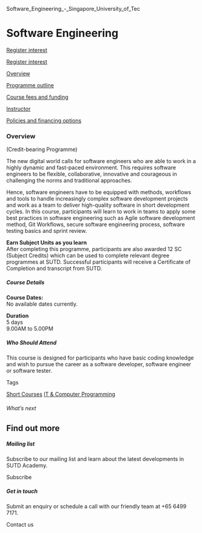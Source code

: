 Software_Engineering_-_Singapore_University_of_Tec



Software Engineering
====================

[Register interest](/admissions/academy/short-courses/short-courses-register-your-interest/?coursename=software-engineering)

[Register interest](/admissions/academy/short-courses/short-courses-register-your-interest/?coursename=software-engineering)

[Overview](/course/software-engineering/#tabs)

[Programme outline](/course/software-engineering/programme-outline/#tabs)

[Course fees and funding](/course/software-engineering/course-fees-and-funding/#tabs)

[Instructor](/course/software-engineering/instructor/#tabs)

[Policies and financing options](/course/software-engineering/policies-and-financing-options/#tabs)

### Overview

(Credit-bearing Programme)

The new digital world calls for software engineers who are able to work in a highly dynamic and fast-paced environment. This requires software engineers to be flexible, collaborative, innovative and courageous in challenging the norms and traditional approaches.

Hence, software engineers have to be equipped with methods, workflows and tools to handle increasingly complex software development projects and work as a team to deliver high-quality software in short development cycles. In this course, participants will learn to work in teams to apply some best practices in software engineering such as Agile software development method, Git Workflows, secure software engineering process, software testing basics and sprint review.

**Earn Subject Units as you learn**  
After completing this programme, participants are also awarded 12 SC (Subject Credits) which can be used to complete relevant degree programmes at SUTD. Successful participants will receive a Certificate of Completion and transcript from SUTD.

##### **Course Details**

**Course Dates:**  
No available dates currently.

**Duration**  
5 days  
9.00AM to 5.00PM

##### **Who Should Attend**

This course is designed for participants who have basic coding knowledge and wish to pursue the career as a software developer, software engineer or software tester.

Tags

[Short Courses](/admissions/academy/courses-and-modules/?academy-type-course=780)
[IT & Computer Programming](/admissions/academy/courses-and-modules/?discipline=929)

###### What’s next

Find out more
-------------

##### Mailing list

Subscribe to our mailing list and learn about the latest developments in SUTD Academy.

Subscribe

##### Get in touch

Submit an enquiry or schedule a call with our friendly team at +65 6499 7171.

Contact us

